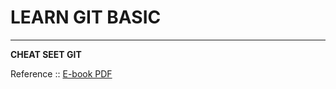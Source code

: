 # LEARN GIT BASIC
-----------------

**CHEAT SEET GIT**

Reference :: [E-book PDF](https://education.github.com/git-cheat-sheet-education.pdf) 
